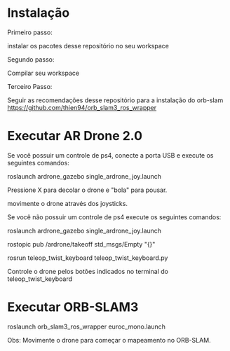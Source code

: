 # Instalação

Primeiro passo:

instalar os pacotes desse repositório no seu workspace

Segundo passo:

Compilar seu workspace 


Terceiro Passo:

Seguir as recomendações desse repositório para a instalação do orb-slam
https://github.com/thien94/orb_slam3_ros_wrapper


# Executar AR Drone 2.0

Se você possuir um controle de ps4, conecte a porta USB e execute os seguintes comandos:

roslaunch ardrone_gazebo single_ardrone_joy.launch 

Pressione X para decolar o drone e "bola" para pousar.

movimente o drone através dos joysticks.

Se você não possuir um controle de ps4 execute os seguintes comandos:

roslaunch ardrone_gazebo single_ardrone_joy.launch 

rostopic pub /ardrone/takeoff std_msgs/Empty "{}" 

rosrun teleop_twist_keyboard teleop_twist_keyboard.py

Controle o drone pelos botões indicados no terminal do teleop_twist_keyboard

# Executar ORB-SLAM3

roslaunch orb_slam3_ros_wrapper euroc_mono.launch 

Obs: Movimente o drone para começar o mapeamento no ORB-SLAM.
